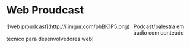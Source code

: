 # Web Proudcast 

<div style="float:left;margin:0 10px 10px 0" markdown="1">
    ![web proudcast](http://i.imgur.com/phBK1P5.png)
</div>

Podcast/palestra em áudio com conteúdo técnico para desenvolvedores web!
